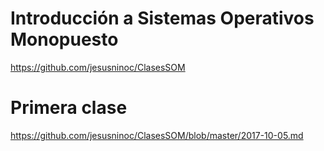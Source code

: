 # Introducción a Sistemas Operativos Monopuesto
https://github.com/jesusninoc/ClasesSOM

# Primera clase
https://github.com/jesusninoc/ClasesSOM/blob/master/2017-10-05.md
